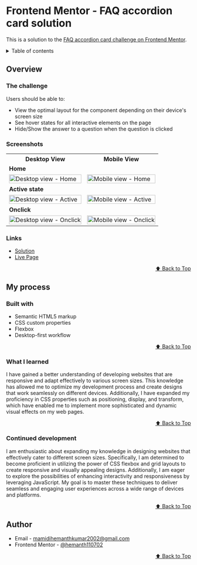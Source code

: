 <div id="top"></div>

# Frontend Mentor - FAQ accordion card solution

This is a solution to the [FAQ accordion card challenge on Frontend Mentor](https://www.frontendmentor.io/challenges/faq-accordion-card-XlyjD0Oam).

<details>
<summary>Table of contents</summary>

-   [Overview](#overview)
    -   [The challenge](#the-challenge)
    -   [Screenshots](#screenshots)
    -   [Links](#links)
-   [My process](#my-process)
    -   [Built with](#built-with)
    -   [What I learned](#what-i-learned)
    -   [Continued Development](#continued-development)
-   [Author](#author)

</details>

## Overview

### The challenge

Users should be able to:

- View the optimal layout for the component depending on their device's screen size 
- See hover states for all interactive elements on the page
- Hide/Show the answer to a question when the question is clicked


### Screenshots

<table>
    <tr>
        <th>Desktop View</th>
        <th>Mobile View</th>
    </tr>
    <tr>
      <td colspan="2" style="text-align: left;font-weight: bold;">Home</td>
    </tr>
    <tr>
        <td>
            <img src="https://github.com/hemanth110702/faq-accordion-card-challenge/assets/89832451/3aaa3472-4da0-4d04-a2a2-6d9e810f87cf" width="100%" title="Desktop view - Home"/>
        </td>
        <td>
            <img src="https://github.com/hemanth110702/faq-accordion-card-challenge/assets/89832451/471e4173-75a4-460e-b409-66d22f26fec6" width="100%" title="Mobile view - Home"/>
        </td>
    </tr>
    <tr>
      <td colspan="2" style="text-align: left;font-weight: bold;">Active state</td>
    </tr>
    <tr>
        <td>
            <img src="https://github.com/hemanth110702/faq-accordion-card-challenge/assets/89832451/2b454e55-5688-42af-95a6-6d4ba8de726f" width="100%" title="Desktop view - Active"/>
        </td>
        <td>
            <img src="https://github.com/hemanth110702/faq-accordion-card-challenge/assets/89832451/ac7b7e71-fbb2-4f78-b796-22263c157e6c" width="100%" title="Mobile view - Active"/>
        </td>
    </tr>
    <tr>
      <td colspan="2" style="text-align: left;font-weight: bold;">Onclick</td>
    </tr>
    <tr>
        <td>
            <img src="https://github.com/hemanth110702/faq-accordion-card-challenge/assets/89832451/da9f02c1-97ea-4846-b50e-b9241f10a701" width="100%" title="Desktop view - Onclick"/>
        </td>
        <td>
            <img src="https://github.com/hemanth110702/faq-accordion-card-challenge/assets/89832451/a682aaac-d702-46d3-b524-03681986f26e" width="100%" title="Mobile view - Onclick"/>
        </td>
    </tr>
</table>

### Links

- [Solution](https://github.com/hemanth110702/faq-accordion-card-challenge)
- [Live Page](https://hemanth110702.github.io/faq-accordion-card-challenge/)

<p align="right"><a href="#top">⬆️ Back to Top</a></p>

## My process

### Built with

- Semantic HTML5 markup
- CSS custom properties
- Flexbox
- Desktop-first workflow

<p align="right"><a href="#top">⬆️ Back to Top</a></p>

### What I learned

I have gained a better understanding of developing websites that are responsive and adapt effectively to various screen sizes. This knowledge has allowed me to optimize my development process and create designs that work seamlessly on different devices. Additionally, I have expanded my proficiency in CSS properties such as positioning, display, and transform, which have enabled me to implement more sophisticated and dynamic visual effects on my web pages.

<p align="right"><a href="#top">⬆️ Back to Top</a></p>

### Continued development

I am enthusiastic about expanding my knowledge in designing websites that effectively cater to different screen sizes. Specifically, I am determined to become proficient in utilizing the power of CSS flexbox and grid layouts to create responsive and visually appealing designs. Additionally, I am eager to explore the possibilities of enhancing interactivity and responsiveness by leveraging JavaScript. My goal is to master these techniques to deliver seamless and engaging user experiences across a wide range of devices and platforms.

<p align="right"><a href="#top">⬆️ Back to Top</a></p>

## Author

- Email - [mamidihemanthkumar2002@gmail.com](mailto:mamidihemanthkumar2002@gmail.com)
- Frontend Mentor - [@hemanth110702](https://www.frontendmentor.io/profile/hemanth110702)

<p align="right"><a href="#top">⬆️ Back to Top</a></p>


